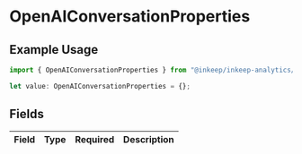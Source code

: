 # OpenAIConversationProperties

## Example Usage

```typescript
import { OpenAIConversationProperties } from "@inkeep/inkeep-analytics/models/components";

let value: OpenAIConversationProperties = {};
```

## Fields

| Field       | Type        | Required    | Description |
| ----------- | ----------- | ----------- | ----------- |